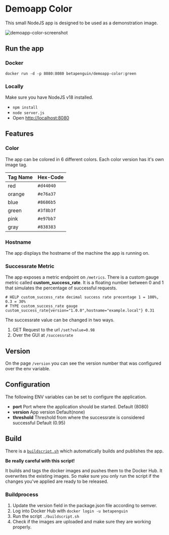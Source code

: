 # Demoapp Color

This small NodeJS app is designed to be used as a demonstration image.

![demoapp-color-screenshot](https://github.com/tomtucker18/demoapp-color/assets/48351489/c95ee065-5318-4641-80c6-1355995d31fd)


## Run the app

### Docker

```shell
docker run -d -p 8080:8080 betapenguin/demoapp-color:green
```

### Locally

Make sure you have NodeJS v18 installed.
- `npm install`
- `node server.js`
- Open <http://localhost:8080>

## Features

### Color

The app can be colored in 6 different colors. Each color version has it's own image tag.

| Tag Name | Hex-Code  |
| -------- | --------- |
| red      | `#d44040` |
| orange   | `#e76a37` |
| blue     | `#8686b5` |
| green    | `#3f8b3f` |
| pink     | `#e97bb7` |
| gray     | `#838383` |

### Hostname

The app displays the hostname of the machine the app is running on.

### Successrate Metric

The app exposes a metric endpoint on `/metrics`. There is a custom gauge metric called **custom_success_rate**. It is a floating number between 0 and 1 that simulates the percentage of successful requests.

```text
# HELP custom_success_rate decimal success rate precentage 1 = 100%, 0.3 = 30%
# TYPE custom_success_rate gauge
custom_success_rate{version="1.0.0",hostname="example.local"} 0.31
```

The successrate value can be changed in two ways.

1. GET Request to the url `/set?value=0.98`
2. Over the GUI at `/successrate`

## Version

On the page `/version` you can see the version number that was configured over the env variable.

## Configuration

The following ENV variables can be set to configure the application.

- **port** Port where the application should be started. Default (8080)
- **version** App version Default(none)
- **threshold** Threshold from where the successrate is considered successful Default (0.95)

## Build

There is a [`buildscript.sh`](./buildscript.sh) which automatically builds and publishes the app.

**Be really careful with this script!**

It builds and tags the docker images and pushes them to the Docker Hub. It overwrites the existing images. So make sure you only run the script if the changes you've applied are ready to be released.

### Buildprocess

1. Update the version field in the package.json file according to semver.
2. Log into Docker Hub with `docker login -u betapenguin`
3. Run the script `./buildscript.sh`
4. Check if the images are uploaded and make sure they are working properly.
